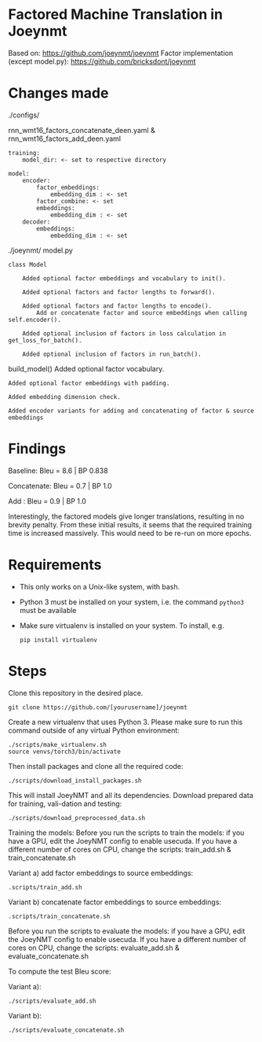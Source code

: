 # Factored Machine Translation in Joeynmt

Based on: https://github.com/joeynmt/joeynmt
Factor implementation (except model.py): https://github.com/bricksdont/joeynmt

# Changes made

./configs/

rnn_wmt16_factors_concatenate_deen.yaml & rnn_wmt16_factors_add_deen.yaml

    training: 
        model_dir: <- set to respective directory
    
    model:
        encoder: 
            factor_embeddings:
                embedding_dim : <- set
            factor_combine: <- set
            embeddings:
                embedding_dim : <- set
        decoder:
            embeddings:
                embedding_dim : <- set
                
./joeynmt/
model.py 

    class Model
        
        Added optional factor embeddings and vocabulary to init().
        
        Added optional factors and factor lengths to forward().
        
        Added optional factors and factor lengths to encode().
            Add or concatenate factor and source embeddings when calling self.encoder().
        
        Added optional inclusion of factors in loss calculation in get_loss_for_batch().
        
        Added optional inclusion of factors in run_batch().
        
build_model() 
Added optional factor vocabulary.

    Added optional factor embeddings with padding.
    
    Added embedding dimension check.
    
    Added encoder variants for adding and concatenating of factor & source embeddings
    
# Findings

Baseline:    Bleu = 8.6 | BP 0.838

Concatenate: Bleu = 0.7 | BP 1.0

Add :        Bleu = 0.9 | BP 1.0
        
Interestingly, the factored models give longer translations, resulting in no brevity penalty.
From these initial results, it seems that the required training time is increased massively.
This would need to be re-run on more epochs.
        
# Requirements

- This only works on a Unix-like system, with bash.
- Python 3 must be installed on your system, i.e. the command `python3` must be available
- Make sure virtualenv is installed on your system. To install, e.g.

    `pip install virtualenv`

# Steps

Clone this repository in the desired place.

    git clone https://github.com/[yourusername]/joeynmt
    
Create a new virtualenv that uses Python 3. Please make sure to run this command outside of any virtual Python environment:

    ./scripts/make_virtualenv.sh
    source venvs/torch3/bin/activate

Then install packages and clone all the required code:
    
    ./scripts/download_install_packages.sh

This will install JoeyNMT and all its dependencies.
Download prepared data for training, vali-dation and testing:
 
    ./scripts/download_preprocessed_data.sh
    
Training the models:
Before  you  run  the  scripts to train the models:  if  you  have  a  GPU,  edit  the JoeyNMT config to enable usecuda.
If you have a different number of cores on CPU, change the scripts: train_add.sh & train_concatenate.sh

Variant a) add factor embeddings to source embeddings:
    
    .scripts/train_add.sh
    
Variant b) concatenate factor embeddings to source embeddings:

    .scripts/train_concatenate.sh
    
Before  you  run  the  scripts to evaluate the models:  if  you  have  a  GPU,  edit  the JoeyNMT config to enable usecuda.
If you have a different number of cores on CPU, change the scripts: evaluate_add.sh & evaluate_concatenate.sh

To compute the test Bleu score:

Variant a):

    ./scripts/evaluate_add.sh
    
Variant b):

    ./scripts/evaluate_concatenate.sh
    

